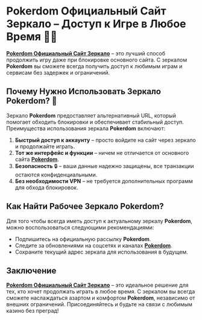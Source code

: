 # Pokerdom Официальный Сайт Зеркало – Доступ к Игре в Любое Время 🎰🌐

**[Pokerdom Официальный Сайт Зеркало](https://brandplay.link/4k77v2yx)** – это лучший способ продолжить игру даже при блокировке основного сайта. С зеркалом **Pokerdom** вы сможете всегда получить доступ к любимым играм и сервисам без задержек и ограничений.

## Почему Нужно Использовать Зеркало Pokerdom? 🤔

Зеркало **Pokerdom** предоставляет альтернативный URL, который помогает обходить блокировки и обеспечивает стабильный доступ. Преимущества использования зеркала **Pokerdom** включают:

1. **Быстрый доступ к аккаунту** – просто войдите на сайт через зеркало и продолжайте играть.
2. **Тот же интерфейс и функции** – ничем не отличается от основного сайта **[Pokerdom](https://brandplay.link/4k77v2yx)**.
3. **Безопасность** 🔒 – ваши данные надежно защищены, все транзакции остаются конфиденциальными.
4. **Без необходимости VPN** – не требуется дополнительных программ для обхода блокировок.

## Как Найти Рабочее Зеркало Pokerdom?

Для того чтобы всегда иметь доступ к актуальному зеркалу **Pokerdom**, можно воспользоваться следующими рекомендациями:

- Подпишитесь на официальную рассылку **Pokerdom**.
- Следите за обновлениями на соцсетях и каналах **[Pokerdom](https://brandplay.link/4k77v2yx)**.
- Сохраните текущий адрес зеркала для использования в будущем.

## Заключение

**[Pokerdom Официальный Сайт Зеркало](https://brandplay.link/4k77v2yx)** – это идеальное решение для тех, кто хочет продолжать играть в любое время. С зеркалом вы всегда сможете наслаждаться азартом и комфортом **Pokerdom**, независимо от внешних ограничений. Присоединяйтесь и будьте на связи с любимым казино без преград!
